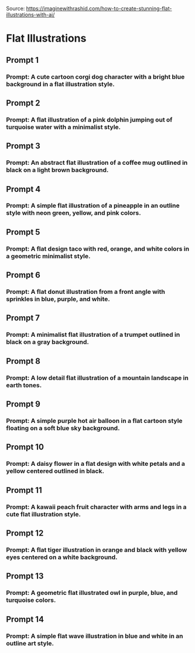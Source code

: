 Source: https://imaginewithrashid.com/how-to-create-stunning-flat-illustrations-with-ai/

# Flat Illustrations

## Prompt 1
### Prompt: A cute cartoon corgi dog character with a bright blue background in a flat illustration style.

## Prompt 2
### Prompt: A flat illustration of a pink dolphin jumping out of turquoise water with a minimalist style.

## Prompt 3
### Prompt: An abstract flat illustration of a coffee mug outlined in black on a light brown background.

## Prompt 4
### Prompt: A simple flat illustration of a pineapple in an outline style with neon green, yellow, and pink colors.

## Prompt 5
### Prompt: A flat design taco with red, orange, and white colors in a geometric minimalist style.

## Prompt 6
### Prompt: A flat donut illustration from a front angle with sprinkles in blue, purple, and white.

## Prompt 7
### Prompt: A minimalist flat illustration of a trumpet outlined in black on a gray background.

## Prompt 8
### Prompt: A low detail flat illustration of a mountain landscape in earth tones.

## Prompt 9
### Prompt: A simple purple hot air balloon in a flat cartoon style floating on a soft blue sky background.

## Prompt 10
### Prompt: A daisy flower in a flat design with white petals and a yellow centered outlined in black.

## Prompt 11
### Prompt: A kawaii peach fruit character with arms and legs in a cute flat illustration style.

## Prompt 12
### Prompt: A flat tiger illustration in orange and black with yellow eyes centered on a white background.

## Prompt 13
### Prompt: A geometric flat illustrated owl in purple, blue, and turquoise colors.

## Prompt 14
### Prompt: A simple flat wave illustration in blue and white in an outline art style.
